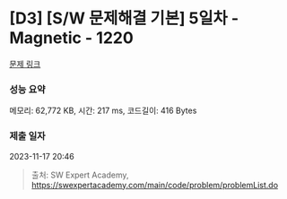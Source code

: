 # [D3] [S/W 문제해결 기본] 5일차 - Magnetic - 1220 

[문제 링크](https://swexpertacademy.com/main/code/problem/problemDetail.do?contestProbId=AV14hwZqABsCFAYD) 

### 성능 요약

메모리: 62,772 KB, 시간: 217 ms, 코드길이: 416 Bytes

### 제출 일자

2023-11-17 20:46



> 출처: SW Expert Academy, https://swexpertacademy.com/main/code/problem/problemList.do